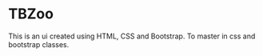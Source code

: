 # TBZoo

This is an ui created using HTML, CSS and Bootstrap. To master in css and bootstrap classes.
